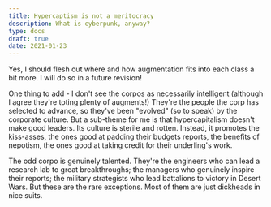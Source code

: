 ```yaml
---
title: Hypercaptism is not a meritocracy
description: What is cyberpunk, anyway?
type: docs
draft: true
date: 2021-01-23
---
```



Yes, I should flesh out where and how augmentation fits into each class a bit more. I will do so in a future revision!

One thing to add - I don't see the corpos as necessarily intelligent (although I agree they're toting plenty of augments!) They're the people the corp has selected to advance, so they've been "evolved" (so to speak) by the corporate culture. But a sub-theme for me is that hypercapitalism doesn't make good leaders. Its culture is sterile and rotten. Instead, it promotes the kiss-asses, the ones good at padding their budgets reports, the benefits of nepotism, the ones good at taking credit for their underling's work.

The odd corpo is genuinely talented. They're the engineers who can lead a research lab to great breakthroughs; the managers who genuinely inspire their reports; the military strategists who lead battalions to victory in Desert Wars. But these are the rare exceptions. Most of them are just dickheads in nice suits.